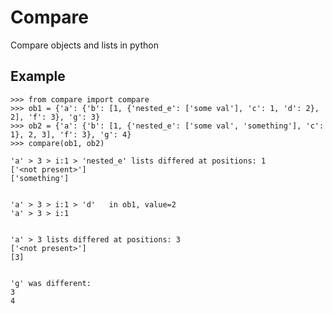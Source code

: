 Compare
=======

Compare objects and lists in python



## Example

    >>> from compare import compare
    >>> ob1 = {'a': {'b': [1, {'nested_e': ['some val'], 'c': 1, 'd': 2}, 2], 'f': 3}, 'g': 3}
    >>> ob2 = {'a': {'b': [1, {'nested_e': ['some val', 'something'], 'c': 1}, 2, 3], 'f': 3}, 'g': 4}
    >>> compare(ob1, ob2)
    
    'a' > 3 > i:1 > 'nested_e' lists differed at positions: 1
    ['<not present>']
    ['something']
    
    
    'a' > 3 > i:1 > 'd'   in ob1, value=2
    'a' > 3 > i:1
    
    
    'a' > 3 lists differed at positions: 3
    ['<not present>']
    [3]
    
    
    'g' was different:
    3
    4
    
